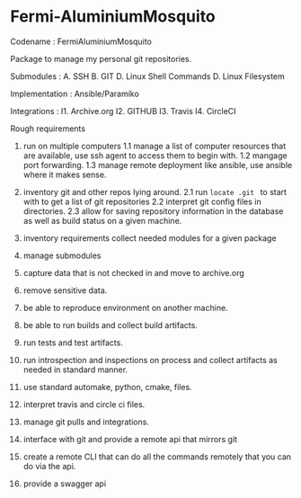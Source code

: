 # Fermi-AluminiumMosquito
Codename : FermiAluminiumMosquito 

Package to manage my personal git repositories.

Submodules :
A. SSH
B. GIT
D. Linux Shell Commands
D. Linux Filesystem

Implementation :
Ansible/Paramiko

Integrations :
I1. Archive.org
I2. GITHUB
I3. Travis
I4. CircleCI

Rough requirements

1. run on multiple computers
1.1 manage a list of computer resources that are available, use ssh agent to access them to begin with.
1.2 mangage port forwarding.
1.3 manage remote deployment like ansible, use ansible where it makes sense.

2. inventory git and other repos lying around.
2.1 run `locate .git ` to start with to get a list of git repositories
2.2 interpret git config files in directories.
2.3 allow for saving repository information in the database as well as build status on a given machine.

3. inventory requirements
collect needed modules for a given package

4. manage submodules
5. capture data that is not checked in and move to archive.org
6. remove sensitive data.
7. be able to reproduce environment on another machine.
8. be able to run builds and collect build artifacts.
9. run tests and test artifacts.
10. run introspection and inspections on process and collect artifacts as needed in standard manner.
11. use standard automake, python, cmake, files.
12. interpret travis and circle ci files.
13. manage git pulls and integrations.
14. interface with git and provide a remote api that mirrors git
15. create a remote CLI that can do all the commands remotely that you can do via the api.
16. provide a swagger api
